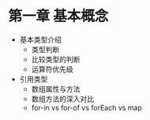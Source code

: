 # 第一章 基本概念

+ 基本类型介绍
  + 类型判断
  + 比较类型的判断
  + 运算符优先级
+ 引用类型
  + 数组属性与方法
  + 数组方法的深入对比
  + for-in vs for-of vs forEach vs map
